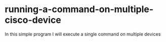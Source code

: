# running-a-command-on-multiple-cisco-device
In this simple program  I will execute a single command on multiple devices
